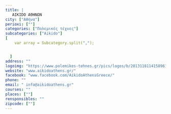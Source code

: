 ```yaml
---
title: |
   AIKIDO ΑΘΗΝΩΝ
city: ["Αθήνα"]
perioxi: [""]
categories: ["Πολεμικές τέχνες"]
subcategories: ["Aikido"]
[  
	var array = Subcategory.split(",");


  ]
address: ""
logoimg: "https://www.polemikes-tehnes.gr/pics/logos/b/2013118114158961.jpg"
website: "www.aikidoathens.gr/"
facebook: "www.facebook.com/AikidoAthensGreece/"
phone: ""
email: " info@aikidoathens.gr"
courses: ""
places: [""]
rensponsibles: ""
zipcode: [""]
---
```




